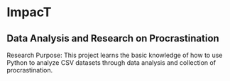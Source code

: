 # ImpacT
## Data Analysis and Research on Procrastination

Research Purpose: This project learns the basic knowledge of how to use Python to analyze CSV datasets through data analysis and collection of procrastination.


